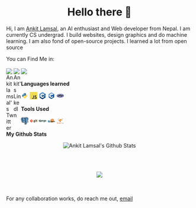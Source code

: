 <h1 align="Center">Hello there 👋</h1>

Hi, I am [Ankit Lamsal](https://ankitlamsal.com.np/), an AI enthusiast and Web developer from Nepal. I am currently CS undergrad. I build websites, design graphics and do machine learning.
I am also fond of open-source projects. I learned a lot from open source 

You can Find Me in:<br><br>
<a href="https://twitter.com/_ankit_lamsal_">
      <img align="left" alt="Ankit lamsal's Twitter" width="20px" src="https://raw.githubusercontent.com/peterthehan/peterthehan/master/assets/twitter.svg" />
</a>
<a href="https://www.linkedin.com/in/ankit-lamsal-828b31165/">
      <img align="left" alt="Ankit's LinkedIn" width="20px" src="https://raw.githubusercontent.com/peterthehan/peterthehan/master/assets/linkedin.svg" />
</a>
![](https://visitor-badge.glitch.me/badge?page_id=ankitlamsal.visitor-badge&left_text=visitors)



**Languages learned**

<code><img height="20" src="https://raw.githubusercontent.com/github/explore/80688e429a7d4ef2fca1e82350fe8e3517d3494d/topics/python/python.png"></code>
<code><img height="20" src="https://raw.githubusercontent.com/github/explore/80688e429a7d4ef2fca1e82350fe8e3517d3494d/topics/javascript/javascript.png"></code>
<code><img height="20" src="https://raw.githubusercontent.com/github/explore/80688e429a7d4ef2fca1e82350fe8e3517d3494d/topics/cpp/cpp.png"></code>
<code><img height="20" src="https://raw.githubusercontent.com/github/explore/80688e429a7d4ef2fca1e82350fe8e3517d3494d/topics/c/c.png"></code>
<code><img height="20" src="https://raw.githubusercontent.com/github/explore/80688e429a7d4ef2fca1e82350fe8e3517d3494d/topics/php/php.png"></code>


**Tools Used**

<code><img height="20" src="https://raw.githubusercontent.com/github/explore/80688e429a7d4ef2fca1e82350fe8e3517d3494d/topics/postgresql/postgresql.png"></code>
<code><img height="20" src="https://raw.githubusercontent.com/github/explore/80688e429a7d4ef2fca1e82350fe8e3517d3494d/topics/git/git.png"></code>
<code><img height="20" src="https://raw.githubusercontent.com/github/explore/80688e429a7d4ef2fca1e82350fe8e3517d3494d/topics/django/django.png"></code>
<code><img height="20" src="https://raw.githubusercontent.com/github/explore/80688e429a7d4ef2fca1e82350fe8e3517d3494d/topics/scikit-learn/scikit-learn.png"></code>
<code><img height="20" src="https://raw.githubusercontent.com/github/explore/80688e429a7d4ef2fca1e82350fe8e3517d3494d/topics/tensorflow/tensorflow.png"></code>



**My Github Stats**

<p align="center"><img src="https://github-readme-stats.vercel.app/api?username=ankitlamsal&theme=gotham&show_icons=true" alt="Ankit Lamsal's Github Stats"></p>
<br>
<br>
<p align="center"><img src="https://github-readme-stats.vercel.app/api/top-langs/?username=ankitlamsal&layout=compact&theme=radical"></p>
<br>

For any collaboration works, do reach me out, [email](mailto:lamsalankit@gmail.com)
